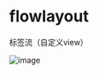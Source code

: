 # flowlayout
标签流（自定义view）

![image](https://github.com/dongyeforever/flowlayout/raw/master/Screenshot——tk.dongye.flowlayout.png)
